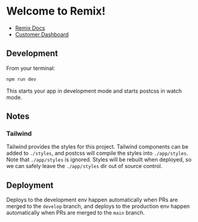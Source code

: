 # Welcome to Remix!

- [Remix Docs](https://docs.remix.run)
- [Customer Dashboard](https://remix.run/dashboard)

## Development

From your terminal:

```sh
npm run dev
```

This starts your app in development mode and starts postcss in watch mode.

## Notes

### Tailwind

Tailwind provides the styles for this project. Tailwind components can be added to `./styles`, and postcss will compile the styles into `./app/styles`. Note that `./app/styles` is ignored. Styles will be rebuilt when deployed, so we can safely leave the `./app/styles` dir out of source control.

## Deployment

Deploys to the development env happen automatically when PRs are merged to the `develop` branch, and deploys to the production env happen automatically when PRs are merged to the `main` branch.
